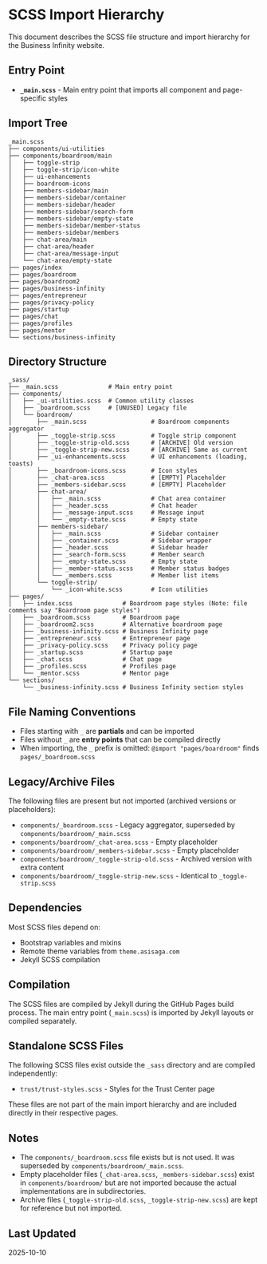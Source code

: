# SCSS Import Hierarchy

This document describes the SCSS file structure and import hierarchy for the Business Infinity website.

## Entry Point

- **`_main.scss`** - Main entry point that imports all component and page-specific styles

## Import Tree

```
_main.scss
├── components/ui-utilities
├── components/boardroom/main
│   ├── toggle-strip
│   ├── toggle-strip/icon-white
│   ├── ui-enhancements
│   ├── boardroom-icons
│   ├── members-sidebar/main
│   ├── members-sidebar/container
│   ├── members-sidebar/header
│   ├── members-sidebar/search-form
│   ├── members-sidebar/empty-state
│   ├── members-sidebar/member-status
│   ├── members-sidebar/members
│   ├── chat-area/main
│   ├── chat-area/header
│   ├── chat-area/message-input
│   └── chat-area/empty-state
├── pages/index
├── pages/boardroom
├── pages/boardroom2
├── pages/business-infinity
├── pages/entrepreneur
├── pages/privacy-policy
├── pages/startup
├── pages/chat
├── pages/profiles
├── pages/mentor
└── sections/business-infinity
```

## Directory Structure

```
_sass/
├── _main.scss              # Main entry point
├── components/
│   ├── _ui-utilities.scss  # Common utility classes
│   ├── _boardroom.scss     # [UNUSED] Legacy file
│   └── boardroom/
│       ├── _main.scss                  # Boardroom components aggregator
│       ├── _toggle-strip.scss          # Toggle strip component
│       ├── _toggle-strip-old.scss      # [ARCHIVE] Old version
│       ├── _toggle-strip-new.scss      # [ARCHIVE] Same as current
│       ├── _ui-enhancements.scss       # UI enhancements (loading, toasts)
│       ├── _boardroom-icons.scss       # Icon styles
│       ├── _chat-area.scss             # [EMPTY] Placeholder
│       ├── _members-sidebar.scss       # [EMPTY] Placeholder
│       ├── chat-area/
│       │   ├── _main.scss              # Chat area container
│       │   ├── _header.scss            # Chat header
│       │   ├── _message-input.scss     # Message input
│       │   └── _empty-state.scss       # Empty state
│       ├── members-sidebar/
│       │   ├── _main.scss              # Sidebar container
│       │   ├── _container.scss         # Sidebar wrapper
│       │   ├── _header.scss            # Sidebar header
│       │   ├── _search-form.scss       # Member search
│       │   ├── _empty-state.scss       # Empty state
│       │   ├── _member-status.scss     # Member status badges
│       │   └── _members.scss           # Member list items
│       └── toggle-strip/
│           └── _icon-white.scss        # Icon utilities
├── pages/
│   ├── index.scss              # Boardroom page styles (Note: file comments say "Boardroom page styles")
│   ├── _boardroom.scss         # Boardroom page
│   ├── _boardroom2.scss        # Alternative boardroom page
│   ├── _business-infinity.scss # Business Infinity page
│   ├── _entrepreneur.scss      # Entrepreneur page
│   ├── _privacy-policy.scss    # Privacy policy page
│   ├── _startup.scss           # Startup page
│   ├── _chat.scss              # Chat page
│   ├── _profiles.scss          # Profiles page
│   └── _mentor.scss            # Mentor page
└── sections/
    └── _business-infinity.scss # Business Infinity section styles
```

## File Naming Conventions

- Files starting with `_` are **partials** and can be imported
- Files without `_` are **entry points** that can be compiled directly
- When importing, the `_` prefix is omitted: `@import "pages/boardroom"` finds `pages/_boardroom.scss`

## Legacy/Archive Files

The following files are present but not imported (archived versions or placeholders):

- `components/_boardroom.scss` - Legacy aggregator, superseded by `components/boardroom/_main.scss`
- `components/boardroom/_chat-area.scss` - Empty placeholder
- `components/boardroom/_members-sidebar.scss` - Empty placeholder
- `components/boardroom/_toggle-strip-old.scss` - Archived version with extra content
- `components/boardroom/_toggle-strip-new.scss` - Identical to `_toggle-strip.scss`

## Dependencies

Most SCSS files depend on:
- Bootstrap variables and mixins
- Remote theme variables from `theme.asisaga.com`
- Jekyll SCSS compilation

## Compilation

The SCSS files are compiled by Jekyll during the GitHub Pages build process. The main entry point (`_main.scss`) is imported by Jekyll layouts or compiled separately.

## Standalone SCSS Files

The following SCSS files exist outside the `_sass` directory and are compiled independently:

- `trust/trust-styles.scss` - Styles for the Trust Center page

These files are not part of the main import hierarchy and are included directly in their respective pages.

## Notes

- The `components/_boardroom.scss` file exists but is not used. It was superseded by `components/boardroom/_main.scss`.
- Empty placeholder files (`_chat-area.scss`, `_members-sidebar.scss`) exist in `components/boardroom/` but are not imported because the actual implementations are in subdirectories.
- Archive files (`_toggle-strip-old.scss`, `_toggle-strip-new.scss`) are kept for reference but not imported.

## Last Updated

2025-10-10
